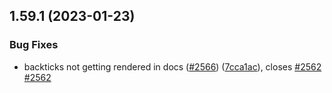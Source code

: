 ## 1.59.1 (2023-01-23)


### Bug Fixes

* backticks not getting rendered in docs ([#2566](https://github.com/EddieHubCommunity/LinkFree/issues/2566)) ([7cca1ac](https://github.com/EddieHubCommunity/LinkFree/commit/7cca1ac504cb2f80db93137afced7e006659e5e4)), closes [#2562](https://github.com/EddieHubCommunity/LinkFree/issues/2562) [#2562](https://github.com/EddieHubCommunity/LinkFree/issues/2562)



